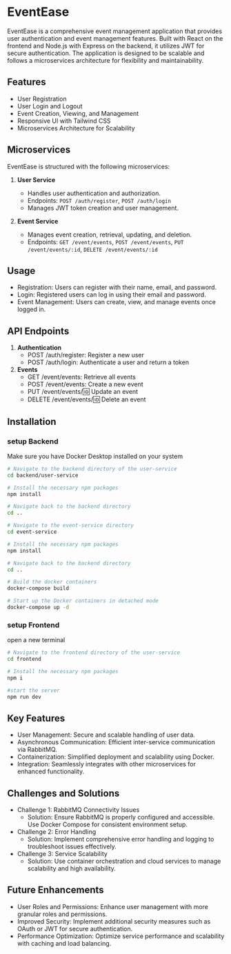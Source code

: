 # EventEase

EventEase is a comprehensive event management application that provides user authentication and event management features. Built with React on the frontend and Node.js with Express on the backend, it utilizes JWT for secure authentication. The application is designed to be scalable and follows a microservices architecture for flexibility and maintainability.

## Features

- User Registration
- User Login and Logout
- Event Creation, Viewing, and Management
- Responsive UI with Tailwind CSS
- Microservices Architecture for Scalability

## Microservices

EventEase is structured with the following microservices:

1. **User Service**
   - Handles user authentication and authorization.
   - Endpoints: `POST /auth/register`, `POST /auth/login`
   - Manages JWT token creation and user management.

2. **Event Service**
   - Manages event creation, retrieval, updating, and deletion.
   - Endpoints: `GET /event/events`, `POST /event/events`, `PUT /event/events/:id`, `DELETE /event/events/:id`

## Usage
   - Registration: Users can register with their name, email, and password.
   - Login: Registered users can log in using their email and password.
   - Event Management: Users can create, view, and manage events once logged in.

## API Endpoints

1. **Authentication**
   - POST /auth/register: Register a new user
   - POST /auth/login: Authenticate a user and return a token
2. **Events**
   - GET /event/events: Retrieve all events
   - POST /event/events: Create a new event
   - PUT /event/events/:id: Update an event
   - DELETE /event/events/:id: Delete an event

## Installation

### setup Backend

Make sure you have Docker Desktop installed on your system

```bash
# Navigate to the backend directory of the user-service
cd backend/user-service

# Install the necessary npm packages
npm install

# Navigate back to the backend directory
cd ..

# Navigate to the event-service directory
cd event-service

# Install the necessary npm packages
npm install

# Navigate back to the backend directory
cd ..

# Build the docker containers
docker-compose build

# Start up the Docker containers in detached mode
docker-compose up -d
```
### setup Frontend
open a new terminal

```bash
# Navigate to the frontend directory of the user-service
cd frontend

# Install the necessary npm packages
npm i

#start the server
npm run dev
```
## **Key Features**
- User Management: Secure and scalable handling of user data.
- Asynchronous Communication: Efficient inter-service communication via RabbitMQ.
- Containerization: Simplified deployment and scalability using Docker.
- Integration: Seamlessly integrates with other microservices for enhanced functionality.

## **Challenges and Solutions**
 - Challenge 1: RabbitMQ Connectivity Issues 
   - Solution: Ensure RabbitMQ is properly configured and accessible. Use Docker Compose for consistent environment setup.
- Challenge 2: Error Handling 
   - Solution: Implement comprehensive error handling and logging to troubleshoot issues effectively.
- Challenge 3: Service Scalability 
   - Solution: Use container orchestration and cloud services to manage scalability and high availability.

## **Future Enhancements**
- User Roles and Permissions: Enhance user management with more granular roles and permissions.
- Improved Security: Implement additional security measures such as OAuth or JWT for secure authentication.
- Performance Optimization: Optimize service performance and scalability with caching and load balancing.
